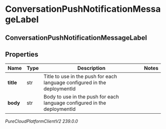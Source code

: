 # ConversationPushNotificationMessageLabel

## ConversationPushNotificationMessageLabel

## Properties

|Name | Type | Description | Notes|
|------------ | ------------- | ------------- | -------------|
| **title** | str | Title to use in the push for each language configured in the deploymentId | |
| **body** | str | Body to use in the push for each language configured in the deploymentId | |



_PureCloudPlatformClientV2 239.0.0_
